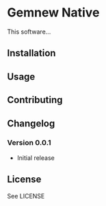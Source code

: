 # Gemnew Native

This software...

## Installation

## Usage

## Contributing

## Changelog

### Version 0.0.1

* Initial release

## License

See LICENSE